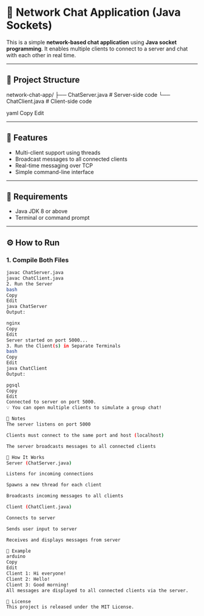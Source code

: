 # 💬 Network Chat Application (Java Sockets)

This is a simple **network-based chat application** using **Java socket programming**. It enables multiple clients to connect to a server and chat with each other in real time.

---

## 📂 Project Structure

network-chat-app/
├── ChatServer.java # Server-side code
└── ChatClient.java # Client-side code

yaml
Copy
Edit

---

## 🚀 Features

- Multi-client support using threads
- Broadcast messages to all connected clients
- Real-time messaging over TCP
- Simple command-line interface

---

## 🔧 Requirements

- Java JDK 8 or above
- Terminal or command prompt

---

## ⚙️ How to Run

### 1. Compile Both Files

```bash
javac ChatServer.java
javac ChatClient.java
2. Run the Server
bash
Copy
Edit
java ChatServer
Output:

nginx
Copy
Edit
Server started on port 5000...
3. Run the Client(s) in Separate Terminals
bash
Copy
Edit
java ChatClient
Output:

pgsql
Copy
Edit
Connected to server on port 5000.
💡 You can open multiple clients to simulate a group chat!

📌 Notes
The server listens on port 5000

Clients must connect to the same port and host (localhost)

The server broadcasts messages to all connected clients

🧠 How It Works
Server (ChatServer.java)

Listens for incoming connections

Spawns a new thread for each client

Broadcasts incoming messages to all clients

Client (ChatClient.java)

Connects to server

Sends user input to server

Receives and displays messages from server

🧪 Example
arduino
Copy
Edit
Client 1: Hi everyone!
Client 2: Hello!
Client 3: Good morning!
All messages are displayed to all connected clients via the server.

📃 License
This project is released under the MIT License.

